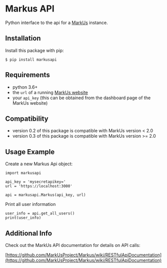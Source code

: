# Markus API

Python interface to the api for a [MarkUs](https://github.com/MarkUsProject/Markus) instance.

## Installation

Install this package with pip:

```
$ pip install markusapi
```

## Requirements

* python 3.6+
* the `url` of a running [MarkUs website](https://github.com/MarkUsProject/Markus)
* your `api_key` (this can be obtained from the dashboard page of the MarkUs website)

## Compatibility
* version 0.2 of this package is compatible with MarkUs version < 2.0
* version 0.3 of this package is compatible with MarkUs version >= 2.0

## Usage Example

Create a new Markus Api object:

```
import markusapi

api_key = 'mysecretapikey='
url = 'https://localhost:3000'

api = markusapi.Markus(api_key, url)
```

Print all user information

```
user_info = api.get_all_users()
print(user_info)
```

## Additional Info

Check out the MarkUs API documentation for details on API calls:

[https://github.com/MarkUsProject/Markus/wiki/RESTfulApiDocumentation](https://github.com/MarkUsProject/Markus/wiki/RESTfulApiDocumentation)

